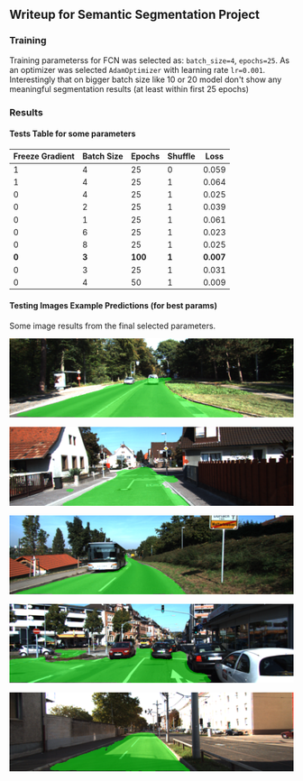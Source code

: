 ## Writeup for Semantic Segmentation Project

### Training

Training parameterss for FCN was selected as: `batch_size=4`, `epochs=25`. As an optimizer was selected `AdamOptimizer` with learning rate `lr=0.001`. Interestingly that on bigger batch size like 10 or 20 model don't show any meaningful segmentation results (at least within first 25 epochs)

### Results

#### Tests Table for some parameters

Freeze Gradient | Batch Size | Epochs | Shuffle | Loss
---             | ---        | ---    | ---     | ---
1               | 4          | 25     | 0       | 0.059
1               | 4          | 25     | 1       | 0.064    
0               | 4          | 25     | 1       | 0.025
0               | 2          | 25     | 1       | 0.039
0               | 1          | 25     | 1       | 0.061
0               | 6          | 25     | 1       | 0.023
0               | 8          | 25     | 1       | 0.025
**0**           | **3**      | **100**  | **1**  | **0.007**
0               | 3          | 25     | 1       | 0.031
0               | 4          | 50     | 1       | 0.009


#### Testing Images Example Predictions (for best params)

Some image results from the final selected parameters.

![result-1](results/images/um_000007.png)

![result-1](results/images/um_000012.png)

![result-1](results/images/um_000032.png)

![result-1](results/images/um_000061.png)

![result-1](results/images/um_000069.png)
